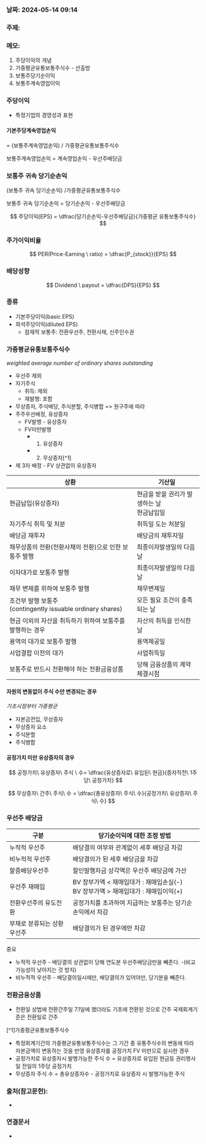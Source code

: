### 날짜: 2024-05-14 09:14

### 주제: 

### 메모:
>

1. 주당이익의 개념
2. 가중평균유통보통주식수 - 산출방
3. 보통주당기순이익
4. 보통주계속영업이익

### 주당이익
- 특정기업의 경영성과 표현

#### 기본주당계속영업손익
= (보통주계속영업손익) / 가중평균유통보통주식수

보통주계속영업손익 = 계속영업손익 - 우선주배당금

### 보통주 귀속 당기순손익
(보통주 귀속 당기순손익) /가중평균유통보통주식수

보통주 귀속 당기순손익 = 당기순손익 - 우선주배당금

$$
주당이익(EPS) = \dfrac{당기순손익-우선주배당금}{가중평균 유통보통주식수}
$$
### 주가이익비율
$$
PER(Price-Earning \ ratio) = \dfrac{P_{stock}}{EPS}
$$
### 배당성향
$$
Dividend \ payout = \dfrac{DPS}{EPS}
$$

### 종류
- 기본주당이익(basic EPS)
- 희석주당이익(diluted EPS)
	- 잠재적 보통주: 전환우선주, 전환사채, 신주인수권

### 가중평균유통보통주식수
*weighted average number of ordinary shares outstanding*
- 우선주 제외
- 자기주식
	- 취득: 제외
	- 재발행: 포함
- 무상증자, 주식배당, 주식분할, 주식병합 => 원구주에 따라
- 주주우선배정, 유상증자
	- FV발행 - 유상증자
	- FV미만발행 
		- 1) 유상증자
		- 2) 무상증자[^1]
- 제 3자 배정 - FV 상관없이 유상증자


| 상환                                                    | 기산일                        |
| ----------------------------------------------------- | -------------------------- |
| 현급납입(유상증자)                                            | 현금을 받을 권리가 발생하는 날<br>현금납입일 |
| 자기주식 취득 및 처분                                          | 취득일 도는 처분일                 |
| 배당금 재투자                                               | 배당금의 재투자일                  |
| 채무상품의 전환(전환사채의 전환)으로 인한 보통주 발행                        | 최종이자발생일의 다음날               |
| 이자대가로 보통주 발행                                          | 최종이자발생일의 다음날               |
| 채무 변제를 위하여 보통주 발행                                     | 채무변제일                      |
| 조건부 발행 보통주<br>(contingently issuable ordinary shares) | 모든 필요 조건이 충족되는 날           |
| 현금 이외의 자산을 취득하기 위하여 보통주를 발행하는 경우                      | 자산의 취득을 인식한 날              |
| 용역의 대가로 보통주 발행                                        | 용역제공일                      |
| 사업결합 이전의 대가                                           | 사업취득일                      |
| 보통주로 반드시 전환해야 하는 전환금융상품                               | 당해 금융상품의 계약체결시점            |

#### 자원의 변동없이 주식 수만 변경되는 경우

*기초시점부터 가중평균*
- 자본금전입, 무상증자
- 무상증자 요소
- 주식분할
- 주식병합

#### 공정가치 미만 유상증자의 경우

$$
공정가치\ 유상증자\ 주식 \ 수= \dfrac{유상증자로\ 유입된\ 현금}{증자직전\ 1주당\ 공정가치}
$$

$$
무상증자\ 간주\ 주식\ 수 = \dfrac{총유상증자\ 주식\ 수}{공정가치\ 유상증자\ 주식\ 수}
$$




### 우선주 배당금

| 구분             | 당기순이익에 대한 조정 방법                                          |
| -------------- | -------------------------------------------------------- |
| 누적적 우선주        | 배당결의 여부와 관계없이 세후 배당금 차감                                  |
| 비누적적 우선주       | 배당결의가 된 세후 배당금을 차감                                       |
| 할증배당우선주        | 할인발행차금 상각액은 우선주 배당금에 가산                                  |
| 우선주 재매입        | BV 장부가액 < 재매입대가 : 재매입손실(-)<br>BV 장부가액 > 재매입대가 : 재매입이익(+) |
| 전환우선주의 유도전환    | 공정가치를 초과하여 지급하는 보통주는 당기순손익에서 차감                          |
| 부채로 분류되는 상환우선주 | 배당결의가 된 경우에만 차감                                          |

중요
- 누적적 우선주 - 배당결의 상관없이 당해 연도분 우선주배당금만을 빼준다. -(비교가능성이 낮아지는 것 방지)
- 비누적적 우선주 - 배당결의일시에만, 배당결의가 있어야만, 당기분을 빼준다.



### 전환금융상품
- 전환일
상법에 전환간주일
7.1일에 했더라도 기초에 전환된 것으로 간주
국제회계기준은 전환일로 간주


[^1]가중평균유통보통주식수
- 특정회계기간의 가중평균유통보통주식수는 그 기간 중 유통주식수의 변동에 따라 자본금액이 변동하는 것을 반영
유상증자를 공정가치 FV 미만으로 실시한 경우
- 공정가치로 유상증자시 발행가능한 주식 수 = 유상증자로 유입된 현금등 권리행사일 전일의 1주당 공정가치
- 무상증자 주식 수 = 총유상증자수 - 공정가치로 유상증자 시 발행가능한 주식 

















### 출처(참고문헌):
- 

### 연결문서
- 